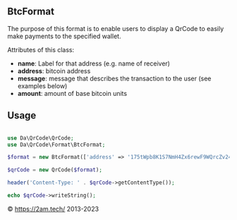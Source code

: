 BtcFormat
---------

The purpose of this format is to enable users to display a QrCode to easily make payments to the specified wallet. 

Attributes of this class: 

- **name**: Label for that address (e.g. name of receiver)
- **address**: bitcoin address
- **message**: message that describes the transaction to the user (see examples below)
- **amount**: amount of base bitcoin units 

Usage
-----

```php 

use Da\QrCode\QrCode;
use Da\QrCode\Format\BtcFormat; 

$format = new BtcFormat(['address' => '175tWpb8K1S7NmH4Zx6rewF9WQrcZv245W', 'amount' => 1, 'name' => 'antonio']);

$qrCode = new QrCode($format);

header('Content-Type: ' . $qrCode->getContentType());

echo $qrCode->writeString();

```

© https://2am.tech/ 2013-2023
